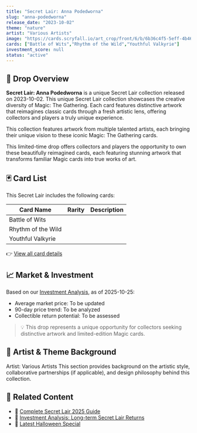```yaml
---
title: "Secret Lair: Anna Podedworna"
slug: "anna-podedworna"
release_date: "2023-10-02"
theme: "nature"
artist: "Various Artists"
image: "https://cards.scryfall.io/art_crop/front/6/b/6b36c4f5-5eff-4b46-9671-9a038d4d1788.jpg?1695476719"
cards: ["Battle of Wits","Rhythm of the Wild","Youthful Valkyrie"]
investment_score: null
status: "active"
---
```


## 💠 Drop Overview
**Secret Lair: Anna Podedworna** is a unique Secret Lair collection released on 2023-10-02. This unique Secret Lair collection showcases the creative diversity of Magic: The Gathering. Each card features distinctive artwork that reimagines classic cards through a fresh artistic lens, offering collectors and players a truly unique experience.

This collection features artwork from multiple talented artists, each bringing their unique vision to these iconic Magic: The Gathering cards.

This limited-time drop offers collectors and players the opportunity to own these beautifully reimagined cards, each featuring stunning artwork that transforms familiar Magic cards into true works of art.

## 🃏 Card List
This Secret Lair includes the following cards:

| Card Name | Rarity | Description |
|-----------|---------|-------------|
| Battle of Wits |  |  |
| Rhythm of the Wild |  |  |
| Youthful Valkyrie |  |  |

👉 [View all card details](/cards?drop=anna-podedworna)

## 📈 Market & Investment
Based on our [Investment Analysis](/investment/anna-podedworna), as of 2025-10-25:
- Average market price: To be updated
- 90-day price trend: To be analyzed
- Collectible return potential: To be assessed

> 💡 This drop represents a unique opportunity for collectors seeking distinctive artwork and limited-edition Magic cards.

## 🎨 Artist & Theme Background
Artist: Various Artists
This section provides background on the artistic style, collaborative partnerships (if applicable), and design philosophy behind this collection.

## 🔗 Related Content
- 📰 [Complete Secret Lair 2025 Guide](/news/secret-lair-2025-complete-guide)
- 💼 [Investment Analysis: Long-term Secret Lair Returns](/investment)
- 🎃 [Latest Halloween Special](/drops/secret-scare-superdrop-2025)